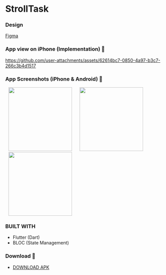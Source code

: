 # StrollTask

### Design
<a href="https://www.figma.com/design/Hn10C6kYVAOKu9noB2bFOM/Front-End-Interview-Task?node-id=1-975&t=g9xex9Kx0WKQlt6I-0" target="_blank">Figma</a>

### App view on iPhone (Implementation) 🌈
https://github.com/user-attachments/assets/62614bc7-0850-4a97-b3c7-266c3b4d1517

### App Screenshots (iPhone & Android) 🌈

<p>
    <img src="https://github.com/user-attachments/assets/5983b2b5-bc32-4664-8454-d72dae2dc9dc" width="200px" hspace="10"/>
    <img src="https://github.com/user-attachments/assets/5af512c3-42f0-43e6-a57b-f6a862ca0a35" width="200px" hspace="10"/>
    <img src="https://github.com/user-attachments/assets/50e07dfd-9f11-4e69-9b20-46f3492c9aee" width="200px" hspace="10"/>
</p>

### BUILT WITH
* Flutter (Dart)
* BLOC (State Management)

### Download 📱

- [DOWNLOAD APK](https://github.com/ibrajix/stroll_task/releases/download/v1.0/app-release.apk/)
